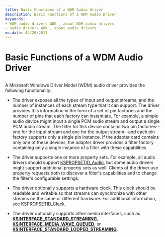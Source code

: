 ```yaml
---
title: Basic Functions of a WDM Audio Driver
description: Basic Functions of a WDM Audio Driver
keywords:
- WDM audio drivers WDK , about WDM audio drivers
- audio drivers WDK , about audio drivers
ms.date: 04/20/2017
---
```


# Basic Functions of a WDM Audio Driver


## <span id="basic_functions_of_a_wdm_audio_driver"></span><span id="BASIC_FUNCTIONS_OF_A_WDM_AUDIO_DRIVER"></span>


A Microsoft Windows Driver Model (WDM) audio driver provides the following functionality:

-   The driver exposes all the types of input and output streams, and the number of instances of each stream type that it can support. The driver provides this information in the form of a set of pin factories and the number of pins that each factory can instantiate. For example, a simple audio device might input a single PCM audio stream and output a single PCM audio stream. The filter for this device contains two pin factories--one for the input stream and one for the output stream--and each pin factory supports only a single pin instance. If the adapter card contains only one of these devices, the adapter driver provides a filter factory containing only a single instance of a filter with these capabilities.

-   The driver supports one or more property sets. For example, all audio drivers should support [KSPROPSETID\_Audio](./kspropsetid-audio.md), but some audio drivers might support additional property sets as well. Clients of the driver use property requests both to discover a filter's capabilities and to change the filter's configurable settings.

-   The driver optionally supports a hardware clock. This clock should be readable and writable so that streams can synchronize with other streams on the same or different hardware. For additional information, see [KSPROPSETID\_Clock](../stream/kspropsetid-clock.md).

-   The driver optionally supports other media interfaces, such as [**KSINTERFACE\_STANDARD\_STREAMING**](../stream/ksinterface-standard-streaming.md), [**KSINTERFACE\_MEDIA\_WAVE\_QUEUED**](../stream/ksinterface-media-wave-queued.md), or [**KSINTERFACE\_STANDARD\_LOOPED\_STREAMING**](../stream/ksinterface-standard-looped-streaming.md).

 

